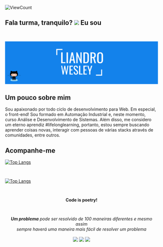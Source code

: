 ![ViewCount](https://views.whatilearened.today/views/github/liandro-wesley/Thomas-George-T.svg?cache=remove)

## Fala turma, tranquilo? <img src="https://raw.githubusercontent.com/liandro-wesley/liandro-wesley/master/hi.gif" width="22px"> Eu sou


<br>

<p align="center">
<img src="https://raw.githubusercontent.com/liandro-wesley/liandro-wesley/master/template.png"/>
</p>

## Um pouco sobre mim

Sou apaixonado por todo ciclo de desenvolvimento para Web. Em especial, o front-end! Sou formado em Automação Industrial e, neste momento, curso Análise e Desenvolvimento de Sistemas. Além disso, me considero um eterno aprendiz #lifelonglearning, portanto, estou sempre buscando aprender coisas novas, interagir com pessoas de várias stacks através de comunidades, entre outros.

## Acompanhe-me
[![Top Langs](https://github-readme-stats.vercel.app/api/?username=liandro-wesley&layout=compact)](https://github.com/nathyts/github-readme-stats)

<br>

[![Top Langs](https://github-readme-stats.vercel.app/api/top-langs?username=liandro-wesley&theme=dark&layout=compact)](https://github.com/nathyts/github-readme-stats)


<br>

<p align="center"><strong>Code is poetry!</strong></p>


<br>

<p align="center">
    <i><strong>Um problema</strong> pode ser resolvido de 100 maneiras diferentes e mesmo assim 
    <br>
    <i>sempre haverá uma maneira mais fácil de resolver um problema</i>
    <br>


   
<br>	
<a target="_blank" href="https://www.linkedin.com/in/liandrowesley/"><img src="https://img.shields.io/badge/-LinkedIn-0077B5?style=for-the-badge&logo=Linkedin&logoColor=white"></img></a>
<a target="_blank" href="mailto:liandro.silva10012@gmail.com"><img src="https://img.shields.io/badge/-Gmail-D14836?style=for-the-badge&logo=Gmail&logoColor=white"></img></a>
<!--<a target="_blank" href="https://medium.com/@thomas_george_thomas"><img src="https://img.shields.io/badge/-Medium-12100E?style=for-the-badge&logo=Medium&logoColor=white"></img></a>-->
<a target="_blank" href="https://twitter.com/wesley_liandro"><img src="https://img.shields.io/badge/-Twitter-1DA1F2?style=for-the-badge&logo=Twitter&logoColor=white"></img></a>
<br>
</p>       
